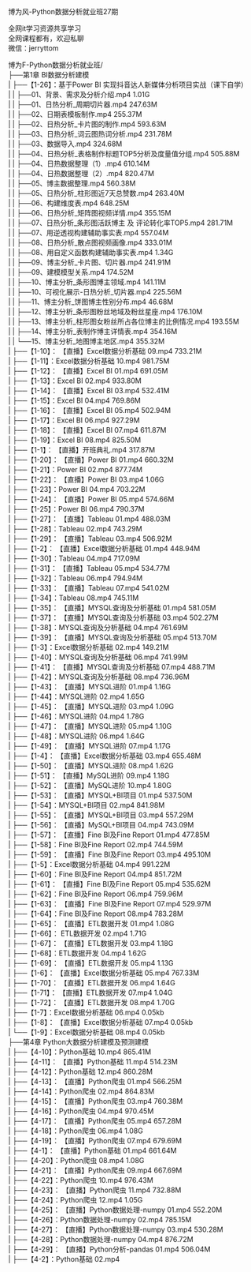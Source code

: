 博为风-Python数据分析就业班27期

全网it学习资源共享学习<br>全网课程都有，欢迎私聊<br>微信：jerryttom<br>

博为F-Python数据分析就业班/<br> ├──第1章 BI数据分析建模<br> | ├──【1-26】：基于Power BI 实现抖音达人新媒体分析项目实战（课下自学）<br> | | ├──01、背景、需求及分析介绍.mp4 1.01G<br> | | ├──01、日热分析_周期切片器.mp4 247.63M<br> | | ├──02、日期表模板制作.mp4 255.37M<br> | | ├──02、日热分析_卡片图的制作.mp4 593.63M<br> | | ├──03、日热分析_词云图热词分析.mp4 231.78M<br> | | ├──03、数据导入.mp4 324.68M<br> | | ├──04、日热分析_表格制作标题TOP5分析及度量值分组.mp4 505.88M<br> | | ├──04、日热数据整理（1）.mp4 610.14M<br> | | ├──04、日热数据整理（2）.mp4 820.47M<br> | | ├──05、博主数据整理.mp4 560.38M<br> | | ├──05、日热分析_柱形图近7天总赞数.mp4 263.40M<br> | | ├──06、构建维度表.mp4 648.25M<br> | | ├──06、日热分析_矩阵图视频详情.mp4 355.15M<br> | | ├──07、日热分析_条形图活跃博主 及 评论转化率TOP5.mp4 281.71M<br> | | ├──07、用逆透视构建辅助事实表.mp4 557.04M<br> | | ├──08、日热分析_散点图视频画像.mp4 333.01M<br> | | ├──08、用自定义函数构建辅助事实表.mp4 1.34G<br> | | ├──09、博主分析_卡片图、切片器.mp4 241.91M<br> | | ├──09、建模模型关系.mp4 174.52M<br> | | ├──10、博主分析_条形图博主领域.mp4 141.11M<br> | | ├──10、可视化展示-日热分析_切片器.mp4 225.56M<br> | | ├──11、博主分析_饼图博主性别分布.mp4 46.68M<br> | | ├──12、博主分析_条形图粉丝地域及粉丝星座.mp4 176.10M<br> | | ├──13、博主分析_柱形图女粉丝所占各位博主的比例情况.mp4 193.55M<br> | | ├──14、博主分析_表制作博主详情表.mp4 354.16M<br> | | └──15、博主分析_地图博主地区.mp4 355.32M<br> | ├──【1-10】： 【直播】Excel数据分析基础 09.mp4 733.21M<br> | ├──【1-11】：Excel数据分析基础 10.mp4 981.75M<br> | ├──【1-12】： 【直播】Excel BI 01.mp4 691.05M<br> | ├──【1-13】：Excel BI 02.mp4 933.80M<br> | ├──【1-14】： 【直播】Excel BI 03.mp4 532.41M<br> | ├──【1-15】：Excel BI 04.mp4 769.86M<br> | ├──【1-16】： 【直播】Excel BI 05.mp4 502.94M<br> | ├──【1-17】：Excel BI 06.mp4 927.29M<br> | ├──【1-18】： 【直播】Excel BI 07.mp4 611.87M<br> | ├──【1-19】：Excel BI 08.mp4 825.50M<br> | ├──【1-1】： 【直播】开班典礼.mp4 317.87M<br> | ├──【1-20】： 【直播】Power BI 01.mp4 660.32M<br> | ├──【1-21】：Power BI 02.mp4 877.74M<br> | ├──【1-22】： 【直播】Power BI 03.mp4 1.06G<br> | ├──【1-23】：Power BI 04.mp4 703.22M<br> | ├──【1-24】： 【直播】Power BI 05.mp4 574.66M<br> | ├──【1-25】：Power BI 06.mp4 790.37M<br> | ├──【1-27】： 【直播】Tableau 01.mp4 488.03M<br> | ├──【1-28】：Tableau 02.mp4 743.29M<br> | ├──【1-29】： 【直播】Tableau 03.mp4 506.92M<br> | ├──【1-2】： 【直播】Excel数据分析基础 01.mp4 448.94M<br> | ├──【1-30】：Tableau 04.mp4 717.09M<br> | ├──【1-31】： 【直播】Tableau 05.mp4 534.77M<br> | ├──【1-32】：Tableau 06.mp4 794.94M<br> | ├──【1-33】： 【直播】Tableau 07.mp4 541.02M<br> | ├──【1-34】：Tableau 08.mp4 745.11M<br> | ├──【1-35】： 【直播】MYSQL查询及分析基础 01.mp4 581.05M<br> | ├──【1-37】： 【直播】MYSQL查询及分析基础 03.mp4 502.27M<br> | ├──【1-38】：MYSQL查询及分析基础 04.mp4 761.69M<br> | ├──【1-39】： 【直播】MYSQL查询及分析基础 05.mp4 513.70M<br> | ├──【1-3】：Excel数据分析基础 02.mp4 149.21M<br> | ├──【1-40】：MYSQL查询及分析基础 06.mp4 741.99M<br> | ├──【1-41】： 【直播】MYSQL查询及分析基础 07.mp4 488.71M<br> | ├──【1-42】：MYSQL查询及分析基础 08.mp4 736.96M<br> | ├──【1-43】： 【直播】MYSQL进阶 01.mp4 1.16G<br> | ├──【1-44】：MYSQL进阶 02.mp4 1.65G<br> | ├──【1-45】： 【直播】MYSQL进阶 03.mp4 1.09G<br> | ├──【1-46】：MYSQL进阶 04.mp4 1.78G<br> | ├──【1-47】： 【直播】MYSQL进阶 05.mp4 1.10G<br> | ├──【1-48】：MYSQL进阶 06.mp4 1.64G<br> | ├──【1-49】： 【直播】MYSQL进阶 07.mp4 1.17G<br> | ├──【1-4】： 【直播】Excel数据分析基础 03.mp4 655.48M<br> | ├──【1-50】： 【直播】MYSQL进阶 08.mp4 1.62G<br> | ├──【1-51】： 【直播】MySQL进阶 09.mp4 1.18G<br> | ├──【1-52】： 【直播】MySQL进阶 10.mp4 1.80G<br> | ├──【1-53】： 【直播】MYSQL+BI项目 01.mp4 537.50M<br> | ├──【1-54】：MYSQL+BI项目 02.mp4 841.98M<br> | ├──【1-55】： 【直播】MYSQL+BI项目 03.mp4 557.29M<br> | ├──【1-56】： 【直播】MySQL+BI项目 04.mp4 743.09M<br> | ├──【1-57】： 【直播】Fine BI及Fine Report 01.mp4 477.85M<br> | ├──【1-58】：Fine BI及Fine Report 02.mp4 744.59M<br> | ├──【1-59】： 【直播】Fine BI及Fine Report 03.mp4 495.10M<br> | ├──【1-5】：Excel数据分析基础 04.mp4 991.22M<br> | ├──【1-60】：Fine BI及Fine Report 04.mp4 851.72M<br> | ├──【1-61】： 【直播】Fine BI及Fine Report 05.mp4 535.62M<br> | ├──【1-62】：Fine BI及Fine Report 06.mp4 759.96M<br> | ├──【1-63】： 【直播】Fine BI及Fine Report 07.mp4 529.97M<br> | ├──【1-64】：Fine BI及Fine Report 08.mp4 783.28M<br> | ├──【1-65】： 【直播】ETL数据开发 01.mp4 1.08G<br> | ├──【1-66】： ETL数据开发 02.mp4 1.71G<br> | ├──【1-67】： 【直播】ETL数据开发 03.mp4 1.18G<br> | ├──【1-68】：ETL数据开发 04.mp4 1.62G<br> | ├──【1-69】： 【直播】ETL数据开发 05.mp4 1.13G<br> | ├──【1-6】： 【直播】Excel数据分析基础 05.mp4 767.33M<br> | ├──【1-70】： 【直播】ETL数据开发 06.mp4 1.64G<br> | ├──【1-71】： 【直播】ETL数据开发 07.mp4 1.04G<br> | ├──【1-72】： 【直播】ETL数据开发 08.mp4 1.70G<br> | ├──【1-7】：Excel数据分析基础 06.mp4 0.05kb<br> | ├──【1-8】： 【直播】Excel数据分析基础 07.mp4 0.05kb<br> | └──【1-9】：Excel数据分析基础 08.mp4 0.05kb<br> ├──第4章 Python大数据分析建模及预测建模<br> | ├──【4-10】：Python基础 10.mp4 865.41M<br> | ├──【4-11】： 【直播】Python基础 11.mp4 514.23M<br> | ├──【4-12】：Python基础 12.mp4 860.28M<br> | ├──【4-13】： 【直播】Python爬虫 01.mp4 566.25M<br> | ├──【4-14】：Python爬虫 02.mp4 864.83M<br> | ├──【4-15】： 【直播】Python爬虫 03.mp4 760.38M<br> | ├──【4-16】：Python爬虫 04.mp4 970.45M<br> | ├──【4-17】： 【直播】Python爬虫 05.mp4 657.28M<br> | ├──【4-18】：Python爬虫 06.mp4 1.08G<br> | ├──【4-19】： 【直播】Python爬虫 07.mp4 679.69M<br> | ├──【4-1】： 【直播】Python基础 01.mp4 661.64M<br> | ├──【4-20】：Python爬虫 08.mp4 1.08G<br> | ├──【4-21】： 【直播】Python爬虫 09.mp4 667.69M<br> | ├──【4-22】：Python爬虫 10.mp4 976.43M<br> | ├──【4-23】： 【直播】Python爬虫 11.mp4 732.88M<br> | ├──【4-24】：Python爬虫 12.mp4 1.05G<br> | ├──【4-25】： 【直播】Python数据处理-numpy 01.mp4 552.20M<br> | ├──【4-26】：Python数据处理-numpy 02.mp4 785.15M<br> | ├──【4-27】： 【直播】Python数据处理-numpy 03.mp4 530.28M<br> | ├──【4-28】：Python数据处理-numpy 04.mp4 876.72M<br> | ├──【4-29】： 【直播】Python分析-pandas 01.mp4 506.04M<br> | ├──【4-2】：Python基础 02.mp4